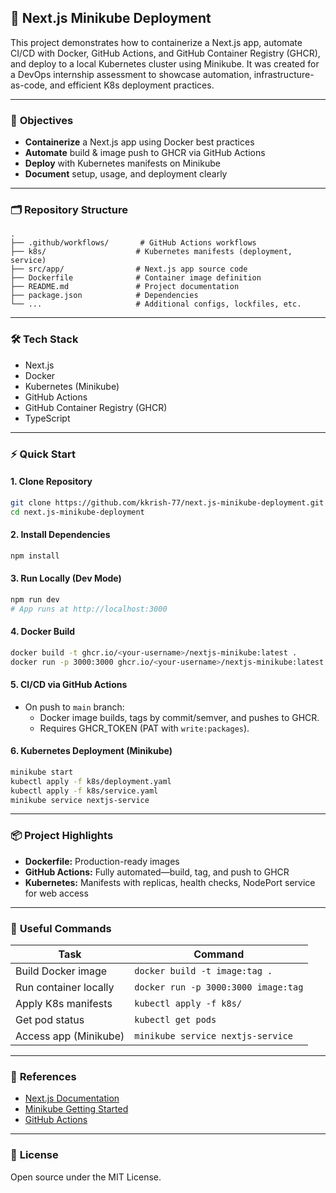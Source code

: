 ## 🚀 Next.js Minikube Deployment

This project demonstrates how to containerize a Next.js app, automate CI/CD with Docker, GitHub Actions, and GitHub Container Registry (GHCR), and deploy to a local Kubernetes cluster using Minikube. It was created for a DevOps internship assessment to showcase automation, infrastructure-as-code, and efficient K8s deployment practices.

***

### 📝 **Objectives**

- **Containerize** a Next.js app using Docker best practices
- **Automate** build & image push to GHCR via GitHub Actions
- **Deploy** with Kubernetes manifests on Minikube
- **Document** setup, usage, and deployment clearly

***

### 🗂️ **Repository Structure**

```
.
├── .github/workflows/       # GitHub Actions workflows
├── k8s/                    # Kubernetes manifests (deployment, service)
├── src/app/                # Next.js app source code
├── Dockerfile              # Container image definition
├── README.md               # Project documentation
├── package.json            # Dependencies
└── ...                     # Additional configs, lockfiles, etc.
```

***

### 🛠️ **Tech Stack**

- Next.js
- Docker
- Kubernetes (Minikube)
- GitHub Actions
- GitHub Container Registry (GHCR)
- TypeScript

***

### ⚡ **Quick Start**

#### 1. **Clone Repository**

```bash
git clone https://github.com/kkrish-77/next.js-minikube-deployment.git
cd next.js-minikube-deployment
```

#### 2. **Install Dependencies**

```bash
npm install
```

#### 3. **Run Locally (Dev Mode)**

```bash
npm run dev
# App runs at http://localhost:3000
```

#### 4. **Docker Build**

```bash
docker build -t ghcr.io/<your-username>/nextjs-minikube:latest .
docker run -p 3000:3000 ghcr.io/<your-username>/nextjs-minikube:latest
```

#### 5. **CI/CD via GitHub Actions**

- On push to `main` branch:
  - Docker image builds, tags by commit/semver, and pushes to GHCR.
  - Requires GHCR_TOKEN (PAT with `write:packages`).

#### 6. **Kubernetes Deployment (Minikube)**

```bash
minikube start
kubectl apply -f k8s/deployment.yaml
kubectl apply -f k8s/service.yaml
minikube service nextjs-service
```

***

### 📦 **Project Highlights**

- **Dockerfile:** Production-ready images
- **GitHub Actions:** Fully automated—build, tag, and push to GHCR
- **Kubernetes:** Manifests with replicas, health checks, NodePort service for web access

***

### 🧰 **Useful Commands**

| Task                  | Command                                    |
|-----------------------|--------------------------------------------|
| Build Docker image    | `docker build -t image:tag .`              |
| Run container locally | `docker run -p 3000:3000 image:tag`        |
| Apply K8s manifests   | `kubectl apply -f k8s/`                    |
| Get pod status        | `kubectl get pods`                         |
| Access app (Minikube) | `minikube service nextjs-service`          |

***

### 📝 **References**
- [Next.js Documentation](https://nextjs.org/docs/)
- [Minikube Getting Started](https://minikube.sigs.k8s.io/docs/start/)
- [GitHub Actions](https://docs.github.com/en/actions)

***

### 📃 **License**

Open source under the MIT License.
